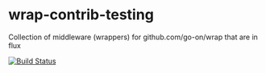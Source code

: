 wrap-contrib-testing
====================

Collection of middleware (wrappers) for github.com/go-on/wrap that are in flux

[![Build Status](https://secure.travis-ci.org/go-on/wrap-contrib-testing.png)](http://travis-ci.org/go-on/wrap-contrib-testing)
